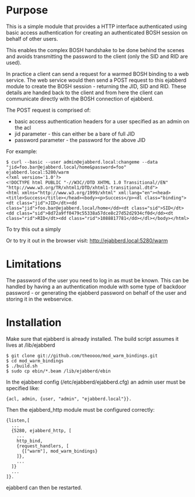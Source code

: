 # Purpose
This is a simple module that provides a HTTP interface authenticated using basic access authentication for creating an authenticated BOSH session on behalf of other users.

This enables the complex BOSH handshake to be done behind the scenes and avoids transmitting the password to the client (only the SID and RID are used).

In practice a client can send a request for a warmed BOSH binding to a web service. The web service would then send a POST request to this ejabberd module to create the BOSH session - returning the JID, SID and RID. These details are handed back to the client and from here the client can communicate directly with the BOSH connection of ejabberd.

The POST request is comprised of:
- basic access authentication headers for a user specified as an admin on the acl
- jid parameter - this can either be a bare of full JID
- password parameter - the password for the above JID

For example:

    $ curl --basic --user admin@ejabberd.local:changeme --data "jid=foo.bar@ejabberd.local/home&password=foo" ejabberd.local:5280/warm
    <?xml version='1.0'?>
    <!DOCTYPE html PUBLIC "-//W3C//DTD XHTML 1.0 Transitional//EN" "http://www.w3.org/TR/xhtml1/DTD/xhtml1-transitional.dtd">
    <html xmlns="http://www.w3.org/1999/xhtml" xml:lang="en"><head><title>Success</title></head><body><p>Success</p><dl class="binding"><dt class="jid">JID</dt><dd class="jid">foo.bar@ejabberd.local/home</dd><dt class="sid">SID</dt><dd class="sid">8d72a9ff0479c55338a57dce8c27d52d2934cf0d</dd><dt class="rid">RID</dt><dd class="rid">1088817781</dd></dl></body></html>
To try this out a simply

Or to try it out in the browser visit: http://ejabberd.local:5280/warm

# Limitations

The password of the user you need to log in as must be known. This can be handled by having a an authentication module with some type of backdoor password - or generating the ejabberd password on behalf of the user and storing it in the webservice.

# Installation
Make sure that ejabberd is already installed. The build script assumes it lives at /lib/ejabberd

    $ git clone git://github.com/theoooo/mod_warm_bindings.git
    $ cd mod_warm_bindings
    $ ./build.sh
    $ sudo cp ebin/*.beam /lib/ejabberd/ebin

In the ejabberd config (/etc/ejabberd/ejabberd.cfg) an admin user must be specified like:

    {acl, admin, {user, "admin", "ejabberd.local"}}.

Then the ejabberd_http module must be configured correctly:

    {listen,[
      ...
      {5280, ejabberd_http, [
        ...
        http_bind,
        {request_handlers, [
          {["warm"], mod_warm_bindings}
        ]},
        ...
      ]}
      ...
    ]}.


ejabberd can then be restarted.